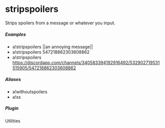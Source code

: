 # stripspoilers 

Strips spoilers from a message or whatever you input.
			

##### Examples

* a!stripspoilers  ||an annoying message||
* a!stripspoilers  547218862303608862
* a!stripspoilers  https://discordapp.com/channels/340583394192916492/532902719531515905/547218862303608862


##### Aliases

* a!withoutspoilers
* a!ss


##### Plugin
Utilities